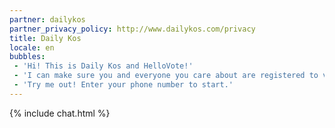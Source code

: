 ```yaml
---
partner: dailykos
partner_privacy_policy: http://www.dailykos.com/privacy
title: Daily Kos
locale: en
bubbles:
 - 'Hi! This is Daily Kos and HelloVote!'
 - 'I can make sure you and everyone you care about are registered to vote.'
 - 'Try me out! Enter your phone number to start.'
---
```

{% include chat.html %}



